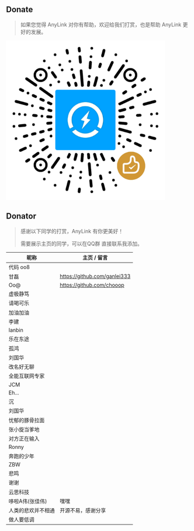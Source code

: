 ## Donate

> 如果您觉得 AnyLink 对你有帮助，欢迎给我们打赏，也是帮助 AnyLink 更好的发展。

<p>
    <img src="screenshot/wxpay2.png" width="435" alt="anylink捐赠二维码" />
</p>

## Donator

> 感谢以下同学的打赏，AnyLink 有你更美好！
>
> 需要展示主页的同学，可以在QQ群 直接联系我添加。

| 昵称        | 主页 / 留言                      |
|-----------|------------------------------|
| 代码 oo8    |                              |
| 甘磊        | https://github.com/ganlei333 |
| Oo@       | https://github.com/chooop    |
| 虚极静笃      |                              |
| 请喝可乐      |                              |
| 加油加油      |                              |
| 李建        |                              |
| lanbin    |                              |
| 乐在东途      |                              |
| 孤鸿        |                              |
| 刘国华       |                              |
| 改名好无聊     |                              |
| 全能互联网专家   |                              |
| JCM       |                              |
| Eh...     |                              |
| 沉         |                              |
| 刘国华       |                              |
| 忧郁的豚骨拉面   |                              |
| 张小旋当爹地    |                              |
| 对方正在输入    |                              |
| Ronny     |                              |
| 奔跑的少年     |                              |
| ZBW       |                              |
| 悲鸣        |                              |
| 谢谢        |                              |
| 云思科技      |                              |
| 哆啦A伟(张佳伟) | 嘿嘿                           |
| 人类的悲欢并不相通 | 开源不易，感谢分享                    |
| 做人要低调     |                              |




